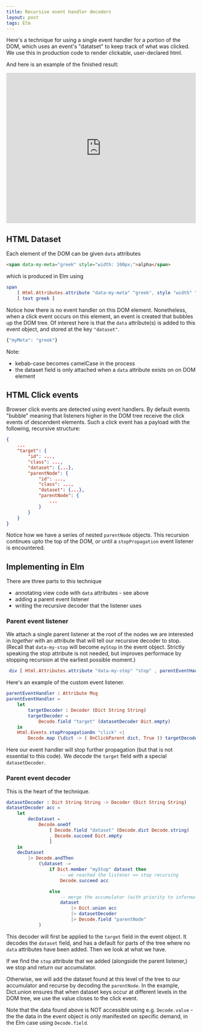 ```yaml
---
title: Recursive event handler decoders
layout: post
tags: Elm
---
```


Here's a technique for using a single event handler for a portion of the DOM, which uses an event's "datatset" to keep track of what was clicked. We use this in production code to render clickable, user-declared html.

And here is an example of the finished result:

<iframe src="https://ellie-app.com/embed/gfjb73v3ckQa1" style="width:100%; height:400px; border:0; overflow:hidden;" sandbox="allow-modals allow-forms allow-popups allow-scripts allow-same-origin"></iframe>

## HTML Dataset

Each element of the DOM can be given `data` attributes

```html
<span data-my-meta="greek" style="width: 100px;">alpha</span>
```

which is produced in Elm using

```elm
span
    [ Html.Attributes.attribute "data-my-meta" "greek", style "width" "100px" ]
    [ text greek ]
```

Notice how there is no event handler on this DOM element. Nonetheless, when a click event occurs on this element, an event is created that bubbles up the DOM tree. Of interest here is that the `data` attribute(s) is added to this event object, and stored at the key `"dataset"`.

```js
{"myMeta": "greek"}
```

Note:

- kebab-case becomes camelCase in the process
- the dataset field is only attached when a `data` attribute exists on on DOM element

## HTML Click events

Browser click events are detected using event handlers. By default events "bubble" meaning that listeners higher in the DOM tree receive the click events of descendent elements. Such a click event has a payload with the following, recursive structure:

```json
{
    ...
    "target": {
        "id": ...,
        "class": ...,
        "dataset": {...},
        "parentNode": {
            "id": ...,
            "class": ...,
            "dataset": {...},
            "parentNode": {
                ...
            }
        }
    }
}
```

Notice how we have a series of nested `parentNode` objects. This recursion continues upto the top of the DOM, or until a `stopPropagation` event listener is encountered.

## Implementing in Elm

There are three parts to this technique

- annotating view code with `data` attributes - see above
- adding a parent event listener
- writing the recursive decoder that the listener uses

### Parent event listener

We attach a single parent listener at the root of the nodes we are interested in _together_ with an attribute that will tell our recursive decoder to stop. (Recall that `data-my-stop` will become `myStop` in the event object. Strictly speaking the stop attribute is not needed, but improves performace by stopping recursion at the earliest possible moment.)

```elm
 div [ Html.Attributes.attribute "data-my-stop" "stop" , parentEventHandler ]
```

Here's an example of the custom event listener.

```elm
parentEventHandler : Attribute Msg
parentEventHandler =
    let
        targetDecoder : Decoder (Dict String String)
        targetDecoder =
            Decode.field "target" (datasetDecoder Dict.empty)
    in
    Html.Events.stopPropagationOn "click" <|
        Decode.map (\dict -> ( OnClickParent dict, True )) targetDecoder
```

Here our event handler will stop further propagation (but that is not essential to this code). We decode the `target` field with a special `datasetDecoder`.

### Parent event decoder

This is the heart of the technique.

```elm
datasetDecoder : Dict String String -> Decoder (Dict String String)
datasetDecoder acc =
    let
        decDataset =
            Decode.oneOf
                [ Decode.field "dataset" (Decode.dict Decode.string)
                , Decode.succeed Dict.empty
                ]
    in
    decDataset
        |> Decode.andThen
            (\dataset ->
                if Dict.member "myStop" dataset then
                    -- we reached the listener => stop recursing
                    Decode.succeed acc

                else
                    -- merge the accumulator (with priority to information collected closer to the event source)
                    dataset
                        |> Dict.union acc
                        |> datasetDecoder
                        |> Decode.field "parentNode"
            )
```

This decoder will first be applied to the `target` field in the event object. It decodes the `dataset` field, and has a default for parts of the tree where no `data` attributes have been added. Then we look at what we have.

If we find the `stop` attribute that we added (alongside the parent listener,) we stop and return our accumulator.

Otherwise, we will add the dataset found at this level of the tree to our accumulator and recurse by decoding the `parentNode`. In the example, Dict.union ensures that when dataset keys occur at different levels in the DOM tree, we use the value closes to the click event.

Note that the data found above is NOT accessible using e.g. `Decode.value` - the the data in the event object is only manifested on specific demand, in the Elm case using `Decode.field`.
